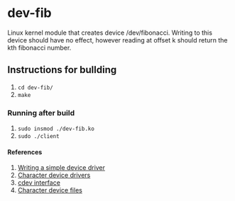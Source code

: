 # dev-fib
Linux kernel module that creates device /dev/fibonacci.  Writing to this device should have no effect, however reading at offset k should return the kth fibonacci number.

## Instructions for bullding
1. ```cd dev-fib/```
2. ```make```

### Running after build
1. ```sudo insmod ./dev-fib.ko```
2. ```sudo ./client```

#### References
1. [Writing a simple device driver](https://www.apriorit.com/dev-blog/195-simple-driver-for-linux-os)
2. [Character device drivers](https://linux-kernel-labs.github.io/master/labs/device_drivers.html#open-and-release)
3. [cdev interface](https://lwn.net/Articles/195805/)
4. [Character device files](https://sysplay.in/blog/linux-device-drivers/2013/06/character-device-files-creation-operations/)
